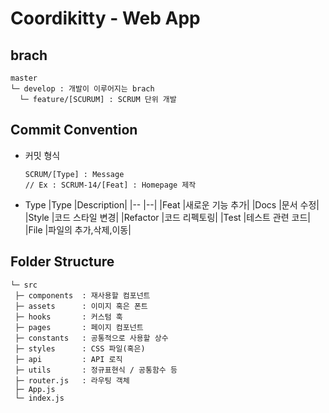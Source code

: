# Coordikitty - Web App

## brach
```text
master
└─ develop : 개발이 이루어지는 brach
  └─ feature/[SCURUM] : SCRUM 단위 개발
```



## Commit Convention
- 커밋 형식
  ```
  SCRUM/[Type] : Message
  // Ex : SCRUM-14/[Feat] : Homepage 제작
  ```
- Type
  |Type     |Description|
  |--       |--|
  |Feat     |새로운 기능 추가|
  |Docs     |문서 수정|
  |Style    |코드 스타일 변경|
  |Refactor |코드 리펙토링|
  |Test     |테스트 관련 코드|
  |File     |파일의 추가,삭제,이동|



## Folder Structure
```text
└─ src
 ├─ components  : 재사용할 컴포넌트
 ├─ assets      : 이미지 혹은 폰트
 ├─ hooks       : 커스텀 훅
 ├─ pages       : 페이지 컴포넌트
 ├─ constants   : 공통적으로 사용할 상수
 ├─ styles      : CSS 파일(혹은)
 ├─ api         : API 로직
 ├─ utils       : 정규표현식 / 공통함수 등
 ├─ router.js   : 라우팅 객체
 ├─ App.js
 └─ index.js
```
